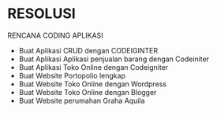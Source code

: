 # RESOLUSI
RENCANA CODING APLIKASI
- Buat Aplikasi CRUD dengan CODEIGINTER
- Buat Aplikasi Aplikasi penjualan barang dengan Codeiniter
- Buat Aplikasi Toko Online dengan Codeigniter
- Buat Website Portopolio lengkap 
- Buat Website Toko Online dengan Wordpress
- Buat Website Toko Online dengan Blogger
- Buat Website perumahan Graha Aquila 

